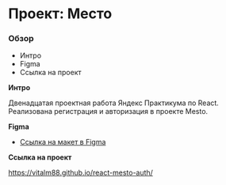 # Проект: Место

### Обзор

* Интро
* Figma
* Ссылка на проект

**Интро**

 Двенадцатая проектная работа Яндекс Практикума по React.
 Реализована регистрация и авторизация в проекте Mesto.

**Figma**

* [Ссылка на макет в Figma](https://www.figma.com/file/5H3gsn5lIGPwzBPby9jAOo/Sprint-14-RU?node-id=0%3A1)

**Ссылка на проект**

https://vitalm88.github.io/react-mesto-auth/